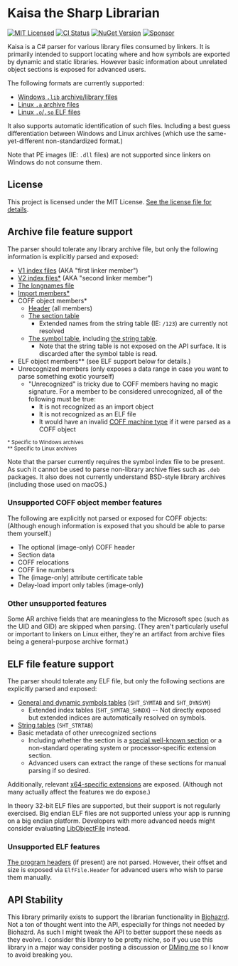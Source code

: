 Kaisa the Sharp Librarian
===============================================================================

[![MIT Licensed](https://img.shields.io/github/license/pathogendavid/kaisa?style=flat-square)](LICENSE.txt)
[![CI Status](https://img.shields.io/github/actions/workflow/status/pathogendavid/kaisa/Kaisa.yml?branch=main&style=flat-square&label=CI)](https://github.com/PathogenDavid/Kaisa/actions?query=workflow%3AKaisa+branch%3Amain)
[![NuGet Version](https://img.shields.io/nuget/v/Kaisa?style=flat-square)](https://www.nuget.org/packages/Kaisa/)
[![Sponsor](https://img.shields.io/badge/sponsor-%E2%9D%A4-lightgrey?logo=github&style=flat-square)](https://github.com/sponsors/PathogenDavid)

Kaisa is a C# parser for various library files consumed by linkers. It is primarily intended to support locating where and how symbols are exported by dynamic and static libraries. However basic information about unrelated object sections is exposed for advanced users.

The following formats are currently supported:

* [Windows `.lib` archive/library files](https://docs.microsoft.com/en-us/windows/win32/debug/pe-format#archive-library-file-format)
* [Linux `.a` archive files](https://refspecs.linuxfoundation.org/elf/gabi41.pdf#page=152)
* [Linux `.o`/`.so` ELF files](https://refspecs.linuxfoundation.org/elf/gabi4+/contents.html)

It also supports automatic identification of such files. Including a best guess differentiation between Windows and Linux archives (which use the same-yet-different non-standardized format.)

Note that PE images (IE: `.dll` files) are not supported since linkers on Windows do not consume them.

## License

This project is licensed under the MIT License. [See the license file for details](LICENSE.txt).

## Archive file feature support

The parser should tolerate any library archive file, but only the following information is explicitly parsed and exposed:

* [V1 index files](https://docs.microsoft.com/en-us/windows/win32/debug/pe-format#first-linker-member) (AKA "first linker member")
* [V2 index files*](https://docs.microsoft.com/en-us/windows/win32/debug/pe-format#second-linker-member) (AKA "second linker member")
* [The longnames file](https://docs.microsoft.com/en-us/windows/win32/debug/pe-format#longnames-member)
* [Import members*](https://docs.microsoft.com/en-us/windows/win32/debug/pe-format#import-library-format)
* COFF object members*
  * [Header](https://docs.microsoft.com/en-us/windows/win32/debug/pe-format#coff-file-header-object-and-image) (all members)
  * [The section table](https://docs.microsoft.com/en-us/windows/win32/debug/pe-format#section-table-section-headers)
    * Extended names from the string table (IE: `/123`) are currently not resolved
  * [The symbol table](https://docs.microsoft.com/en-us/windows/win32/debug/pe-format#coff-symbol-table), including [the string table](https://docs.microsoft.com/en-us/windows/win32/debug/pe-format#coff-string-table).
    * Note that the string table is not exposed on the API surface. It is discarded after the symbol table is read.
* ELF object members** (see ELF support below for details.)
* Unrecognized members (only exposes a data range in case you want to parse something exotic yourself)
  * "Unrecognized" is tricky due to COFF members having no magic signature. For a member to be considered unrecognized, all of the following must be true:
    * It is not recognized as an import object
    * It is not recognized as an ELF file
    * It would have an invalid [COFF machine type](https://docs.microsoft.com/en-us/windows/win32/debug/pe-format#machine-types) if it were parsed as a COFF object

<sup>\* Specific to Windows archives<br>\*\* Specific to Linux archives</sup>

Note that the parser currently requires the symbol index file to be present. As such it cannot be used to parse non-library archive files such as `.deb` packages. It also does not currently understand BSD-style library archives (including those used on macOS.)

### Unsupported COFF object member features

The following are explicitly not parsed or exposed for COFF objects: (Although enough information is exposed that you should be able to parse them yourself.)

* The optional (image-only) COFF header
* Section data
* COFF relocations
* COFF line numbers
* The (image-only) attribute certificate table
* Delay-load import only tables (image-only)

### Other unsupported features

Some AR archive fields that are meaningless to the Microsoft spec (such as the UID and GID) are skipped when parsing. (They aren't particularly useful or important to linkers on Linux either, they're an artifact from archive files being a general-purpose archive format.)

## ELF file feature support

The parser should tolerate any ELF file, but only the following sections are explicitly parsed and exposed:

* [General and dynamic symbols tables](https://refspecs.linuxfoundation.org/elf/gabi4+/ch4.symtab.html) (`SHT_SYMTAB` and `SHT_DYNSYM`)
  * Extended index tables (`SHT_SYMTAB_SHNDX`) -- Not directly exposed but extended indices are automatically resolved on symbols.
* [String tables](https://refspecs.linuxfoundation.org/elf/gabi4+/ch4.strtab.html) (`SHT_STRTAB`)
* Basic metadata of other unrecognized sections
  * Including whether the section is a [special well-known section](https://refspecs.linuxfoundation.org/elf/gabi4+/ch4.sheader.html#special_sections) or a non-standard operating system or processor-specific extension section.
  * Advanced users can extract the range of these sections for manual parsing if so desired.

Additionally, relevant [x64-specific extensions](https://refspecs.linuxfoundation.org/elf/x86_64-abi-0.99.pdf#page=61) are exposed. (Although not many actually affect the features we do expose.)

In theory 32-bit ELF files are supported, but their support is not regularly exercised. Big endian ELF files are not supported unless your app is running on a big endian platform. Developers with more advanced needs might consider evaluating [LibObjectFile](https://github.com/xoofx/LibObjectFile) instead.

### Unsupported ELF features

[The program headers](https://refspecs.linuxfoundation.org/elf/gabi4+/ch5.pheader.html) (if present) are not parsed. However, their offset and size is exposed via `ElfFile.Header` for advanced users who wish to parse them manually.

## API Stability

This library primarily exists to support the librarian functionality in [Biohazrd](https://github.com/InfectedLibraries/Biohazrd). Not a ton of thought went into the API, especially for things not needed by Biohazrd. As such I might tweak the API to better support these needs as they evolve. I consider this library to be pretty niche, so if you use this library in a major way consider posting a discussion or [DMing me](https://twitter.com/pathogendavid) so I know to avoid breaking you.
